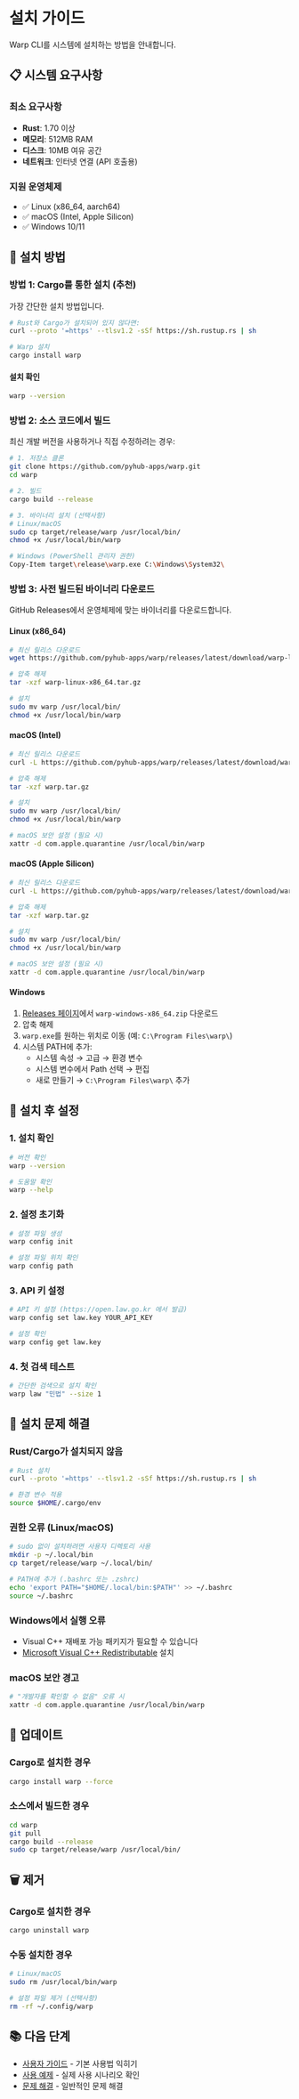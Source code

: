 # 설치 가이드

Warp CLI를 시스템에 설치하는 방법을 안내합니다.

## 📋 시스템 요구사항

### 최소 요구사항
- **Rust**: 1.70 이상
- **메모리**: 512MB RAM
- **디스크**: 10MB 여유 공간
- **네트워크**: 인터넷 연결 (API 호출용)

### 지원 운영체제
- ✅ Linux (x86_64, aarch64)
- ✅ macOS (Intel, Apple Silicon)
- ✅ Windows 10/11

## 🚀 설치 방법

### 방법 1: Cargo를 통한 설치 (추천)

가장 간단한 설치 방법입니다.

```bash
# Rust와 Cargo가 설치되어 있지 않다면:
curl --proto '=https' --tlsv1.2 -sSf https://sh.rustup.rs | sh

# Warp 설치
cargo install warp
```

#### 설치 확인
```bash
warp --version
```

### 방법 2: 소스 코드에서 빌드

최신 개발 버전을 사용하거나 직접 수정하려는 경우:

```bash
# 1. 저장소 클론
git clone https://github.com/pyhub-apps/warp.git
cd warp

# 2. 빌드
cargo build --release

# 3. 바이너리 설치 (선택사항)
# Linux/macOS
sudo cp target/release/warp /usr/local/bin/
chmod +x /usr/local/bin/warp

# Windows (PowerShell 관리자 권한)
Copy-Item target\release\warp.exe C:\Windows\System32\
```

### 방법 3: 사전 빌드된 바이너리 다운로드

GitHub Releases에서 운영체제에 맞는 바이너리를 다운로드합니다.

#### Linux (x86_64)
```bash
# 최신 릴리스 다운로드
wget https://github.com/pyhub-apps/warp/releases/latest/download/warp-linux-x86_64.tar.gz

# 압축 해제
tar -xzf warp-linux-x86_64.tar.gz

# 설치
sudo mv warp /usr/local/bin/
chmod +x /usr/local/bin/warp
```

#### macOS (Intel)
```bash
# 최신 릴리스 다운로드
curl -L https://github.com/pyhub-apps/warp/releases/latest/download/warp-macos-x86_64.tar.gz -o warp.tar.gz

# 압축 해제
tar -xzf warp.tar.gz

# 설치
sudo mv warp /usr/local/bin/
chmod +x /usr/local/bin/warp

# macOS 보안 설정 (필요 시)
xattr -d com.apple.quarantine /usr/local/bin/warp
```

#### macOS (Apple Silicon)
```bash
# 최신 릴리스 다운로드
curl -L https://github.com/pyhub-apps/warp/releases/latest/download/warp-macos-aarch64.tar.gz -o warp.tar.gz

# 압축 해제
tar -xzf warp.tar.gz

# 설치
sudo mv warp /usr/local/bin/
chmod +x /usr/local/bin/warp

# macOS 보안 설정 (필요 시)
xattr -d com.apple.quarantine /usr/local/bin/warp
```

#### Windows
1. [Releases 페이지](https://github.com/pyhub-apps/warp/releases)에서 `warp-windows-x86_64.zip` 다운로드
2. 압축 해제
3. `warp.exe`를 원하는 위치로 이동 (예: `C:\Program Files\warp\`)
4. 시스템 PATH에 추가:
   - 시스템 속성 → 고급 → 환경 변수
   - 시스템 변수에서 Path 선택 → 편집
   - 새로 만들기 → `C:\Program Files\warp\` 추가

## 🔧 설치 후 설정

### 1. 설치 확인
```bash
# 버전 확인
warp --version

# 도움말 확인
warp --help
```

### 2. 설정 초기화
```bash
# 설정 파일 생성
warp config init

# 설정 파일 위치 확인
warp config path
```

### 3. API 키 설정
```bash
# API 키 설정 (https://open.law.go.kr 에서 발급)
warp config set law.key YOUR_API_KEY

# 설정 확인
warp config get law.key
```

### 4. 첫 검색 테스트
```bash
# 간단한 검색으로 설치 확인
warp law "민법" --size 1
```

## 🐛 설치 문제 해결

### Rust/Cargo가 설치되지 않음
```bash
# Rust 설치
curl --proto '=https' --tlsv1.2 -sSf https://sh.rustup.rs | sh

# 환경 변수 적용
source $HOME/.cargo/env
```

### 권한 오류 (Linux/macOS)
```bash
# sudo 없이 설치하려면 사용자 디렉토리 사용
mkdir -p ~/.local/bin
cp target/release/warp ~/.local/bin/

# PATH에 추가 (.bashrc 또는 .zshrc)
echo 'export PATH="$HOME/.local/bin:$PATH"' >> ~/.bashrc
source ~/.bashrc
```

### Windows에서 실행 오류
- Visual C++ 재배포 가능 패키지가 필요할 수 있습니다
- [Microsoft Visual C++ Redistributable](https://learn.microsoft.com/en-us/cpp/windows/latest-supported-vc-redist) 설치

### macOS 보안 경고
```bash
# "개발자를 확인할 수 없음" 오류 시
xattr -d com.apple.quarantine /usr/local/bin/warp
```

## 🔄 업데이트

### Cargo로 설치한 경우
```bash
cargo install warp --force
```

### 소스에서 빌드한 경우
```bash
cd warp
git pull
cargo build --release
sudo cp target/release/warp /usr/local/bin/
```

## 🗑️ 제거

### Cargo로 설치한 경우
```bash
cargo uninstall warp
```

### 수동 설치한 경우
```bash
# Linux/macOS
sudo rm /usr/local/bin/warp

# 설정 파일 제거 (선택사항)
rm -rf ~/.config/warp
```

## 📚 다음 단계

- [사용자 가이드](user-guide.md) - 기본 사용법 익히기
- [사용 예제](examples.md) - 실제 사용 시나리오 확인
- [문제 해결](troubleshooting.md) - 일반적인 문제 해결